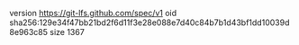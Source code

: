 version https://git-lfs.github.com/spec/v1
oid sha256:129e34f47bb21bd2f6d11f3e28e088e7d40c84b7b1d43bf1dd10039d8e963c85
size 1367
